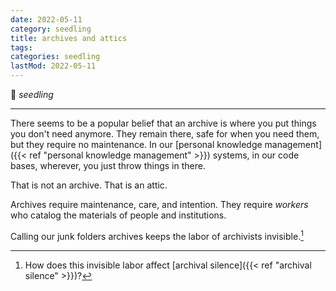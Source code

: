 ```yaml
---
date: 2022-05-11
category: seedling
title: archives and attics
tags:
categories: seedling
lastMod: 2022-05-11
---
```

🌱 *seedling*

-----

There seems to be a popular belief that an archive is where you put things you don't need anymore. They remain there, safe for when you need them, but they require no maintenance. In our [personal knowledge management]({{< ref "personal knowledge management" >}}) systems, in our code bases, wherever, you just throw things in there.

That is not an archive. That is an attic.

Archives require maintenance, care, and intention. They require *workers* who catalog the  materials of people and institutions.

Calling our junk folders archives keeps the labor of archivists invisible.[^2]

[^2]: How does this invisible labor affect [archival silence]({{< ref "archival silence" >}})?
